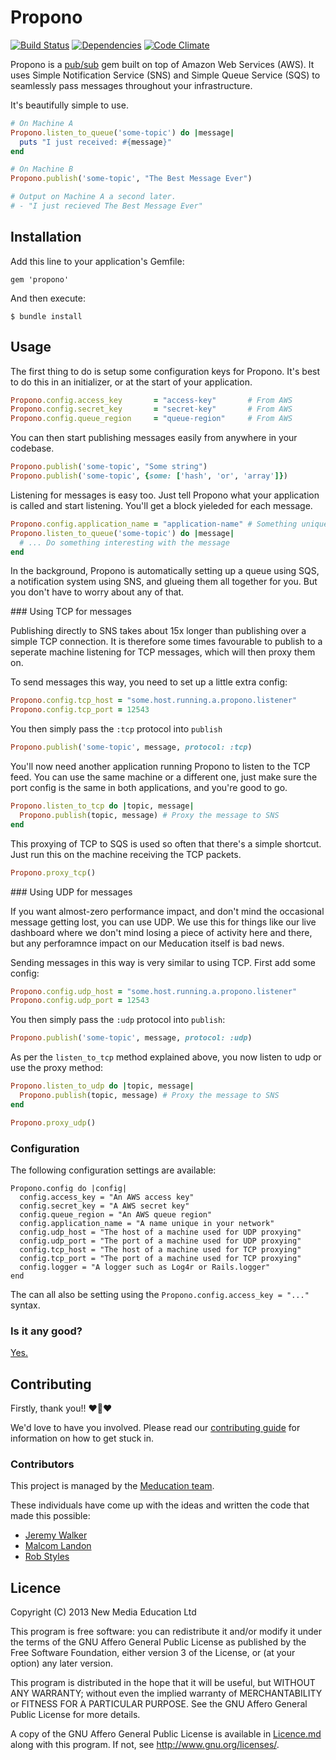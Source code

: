 # Propono

[![Build Status](https://travis-ci.org/meducation/propono.png)](https://travis-ci.org/meducation/propono)
[![Dependencies](https://gemnasium.com/meducation/propono.png?travis)](https://gemnasium.com/meducation/propono)
[![Code Climate](https://codeclimate.com/github/meducation/propono.png)](https://codeclimate.com/github/meducation/propono)

Propono is a [pub/sub](http://en.wikipedia.org/wiki/Publish-subscribe_pattern) gem built on top of Amazon Web Services (AWS). It uses Simple Notification Service (SNS) and Simple Queue Service (SQS) to seamlessly pass messages throughout your infrastructure.

It's beautifully simple to use.

```ruby
# On Machine A
Propono.listen_to_queue('some-topic') do |message|
  puts "I just received: #{message}"
end

# On Machine B
Propono.publish('some-topic', "The Best Message Ever")

# Output on Machine A a second later.
# - "I just recieved The Best Message Ever"
```

## Installation

Add this line to your application's Gemfile:

    gem 'propono'

And then execute:

    $ bundle install

## Usage

The first thing to do is setup some configuration keys for Propono. It's best to do this in an initializer, or at the start of your application.

```ruby
Propono.config.access_key       = "access-key"       # From AWS
Propono.config.secret_key       = "secret-key"       # From AWS
Propono.config.queue_region     = "queue-region"     # From AWS
```

You can then start publishing messages easily from anywhere in your codebase.

```ruby
Propono.publish('some-topic', "Some string")
Propono.publish('some-topic', {some: ['hash', 'or', 'array']})
```

Listening for messages is easy too. Just tell Propono what your application is called and start listening. You'll get a block yieleded for each message.

```ruby
Propono.config.application_name = "application-name" # Something unique to this app.
Propono.listen_to_queue('some-topic') do |message|
  # ... Do something interesting with the message
end
```
In the background, Propono is automatically setting up a queue using SQS, a notification system using SNS, and glueing them all together for you. But you don't have to worry about any of that.

### Using TCP for messages

Publishing directly to SNS takes about 15x longer than publishing over a simple TCP connection. It is therefore some times favourable to publish to a seperate machine listening for TCP messages, which will then proxy them on.

To send messages this way, you need to set up a little extra config:

```ruby
Propono.config.tcp_host = "some.host.running.a.propono.listener"
Propono.config.tcp_port = 12543
```

You then simply pass the `:tcp` protocol into `publish`

```ruby
Propono.publish('some-topic', message, protocol: :tcp)
```

You'll now need another application running Propono to listen to the TCP feed. You can use the same machine or a different one, just make sure the port config is the same in both applications, and you're good to go.

```ruby
Propono.listen_to_tcp do |topic, message|
  Propono.publish(topic, message) # Proxy the message to SNS
end
```

This proxying of TCP to SQS is used so often that there's a simple shortcut. Just run this on the machine receiving the TCP packets.

```ruby
Propono.proxy_tcp()
```

### Using UDP for messages

If you want almost-zero performance impact, and don't mind the occasional message getting lost, you can use UDP. We use this for things like our live dashboard where we don't mind losing a piece of activity here and there, but any perforamnce impact on our Meducation itself is bad news.

Sending messages in this way is very similar to using TCP. First add some config:

```ruby
Propono.config.udp_host = "some.host.running.a.propono.listener"
Propono.config.udp_port = 12543
```

You then simply pass the `:udp` protocol into `publish`:

```ruby
Propono.publish('some-topic', message, protocol: :udp)
```

As per the `listen_to_tcp` method explained above, you now listen to udp or use the proxy method:

```ruby
Propono.listen_to_udp do |topic, message|
  Propono.publish(topic, message) # Proxy the message to SNS
end

Propono.proxy_udp()
```

### Configuration

The following configuration settings are available:

```
Propono.config do |config|
  config.access_key = "An AWS access key"
  config.secret_key = "A AWS secret key"
  config.queue_region = "An AWS queue region"
  config.application_name = "A name unique in your network"
  config.udp_host = "The host of a machine used for UDP proxying"
  config.udp_port = "The port of a machine used for UDP proxying"
  config.tcp_host = "The host of a machine used for TCP proxying"
  config.tcp_port = "The port of a machine used for TCP proxying"
  config.logger = "A logger such as Log4r or Rails.logger"
end
```

The can all also be setting using the `Propono.config.access_key = "..."` syntax.

### Is it any good?

[Yes.](http://news.ycombinator.com/item?id=3067434)

## Contributing

Firstly, thank you!! :heart::sparkling_heart::heart:

We'd love to have you involved. Please read our [contributing guide](https://github.com/meducation/propono/tree/master/CONTRIBUTING.md) for information on how to get stuck in.

### Contributors

This project is managed by the [Meducation team](http://company.meducation.net/about#team). 

These individuals have come up with the ideas and written the code that made this possible:

- [Jeremy Walker](http://github.com/iHID)
- [Malcom Landon](http://github.com/malcyL)
- [Rob Styles](http://github.com/mmmmmrob)

## Licence

Copyright (C) 2013 New Media Education Ltd

This program is free software: you can redistribute it and/or modify
it under the terms of the GNU Affero General Public License as published by
the Free Software Foundation, either version 3 of the License, or
(at your option) any later version.

This program is distributed in the hope that it will be useful,
but WITHOUT ANY WARRANTY; without even the implied warranty of
MERCHANTABILITY or FITNESS FOR A PARTICULAR PURPOSE.  See the
GNU Affero General Public License for more details.

A copy of the GNU Affero General Public License is available in [Licence.md](https://github.com/meducation/propono/blob/master/LICENCE.md)
along with this program.  If not, see <http://www.gnu.org/licenses/>.
